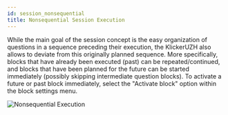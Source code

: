 ```yaml
---
id: session_nonsequential
title: Nonsequential Session Execution
---
```


While the main goal of the session concept is the easy organization of questions in a sequence preceding their execution, the KlickerUZH also allows to deviate from this originally planned sequence. More specifically, blocks that have already been executed (past) can be repeated/continued, and blocks that have been planned for the future can be started immediately (possibly skipping intermediate question blocks). To activate a future or past block immediately, select the "Activate block" option within the block settings menu.

![Nonsequential Execution](../assets/nonsequential_execution.gif)
